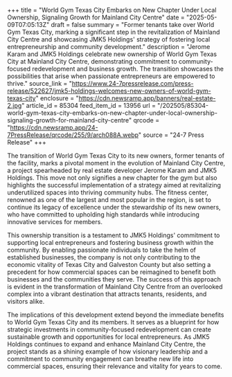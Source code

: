 +++
title = "World Gym Texas City Embarks on New Chapter Under Local Ownership, Signaling Growth for Mainland City Centre"
date = "2025-05-09T07:05:13Z"
draft = false
summary = "Former tenants take over World Gym Texas City, marking a significant step in the revitalization of Mainland City Centre and showcasing JMK5 Holdings' strategy of fostering local entrepreneurship and community development."
description = "Jerome Karam and JMK5 Holdings celebrate new ownership of World Gym Texas City at Mainland City Centre, demonstrating commitment to community-focused redevelopment and business growth. The transition showcases the possibilities that arise when passionate entrepreneurs are empowered to thrive."
source_link = "https://www.24-7pressrelease.com/press-release/522627/jmk5-holdings-welcomes-new-owners-of-world-gym-texas-city"
enclosure = "https://cdn.newsramp.app/banners/real-estate-2.jpg"
article_id = 85304
feed_item_id = 13956
url = "/202505/85304-world-gym-texas-city-embarks-on-new-chapter-under-local-ownership-signaling-growth-for-mainland-city-centre"
qrcode = "https://cdn.newsramp.app/24-7PressRelease/qrcode/255/9/arch088A.webp"
source = "24-7 Press Release"
+++

<p>The transition of World Gym Texas City to its new owners, former tenants of the facility, marks a pivotal moment in the evolution of Mainland City Centre, a project spearheaded by real estate developer Jerome Karam and JMK5 Holdings. This move not only signifies a new chapter for the gym but also highlights the successful implementation of a strategy aimed at revitalizing underutilized spaces into thriving community hubs. The fitness center, renowned as one of the largest and most popular in the region, is set to continue its legacy of excellence under the stewardship of its new owners, who have committed to upholding high standards while introducing innovative services for members.</p><p>This ownership transition is a testament to JMK5 Holdings' commitment to supporting local entrepreneurs and fostering business growth within the community. By enabling passionate individuals to take the helm of established businesses, the company is not only contributing to the economic vitality of Texas City and Galveston County but also setting a precedent for how commercial spaces can be reimagined to benefit both businesses and the communities they serve. The success of this approach is evident in the transformation of Mainland City Centre from an overlooked complex into a vibrant destination that attracts tenants, residents, and visitors alike.</p><p>The implications of this development extend beyond the immediate benefits to World Gym Texas City and its members. It serves as a blueprint for how strategic investments in community-focused redevelopment can create sustainable growth and opportunities for local entrepreneurs. As JMK5 Holdings continues to expand and enhance Mainland City Centre, the project stands as a shining example of how visionary leadership and a commitment to community engagement can breathe new life into commercial spaces, ensuring their relevance and vitality for years to come.</p>